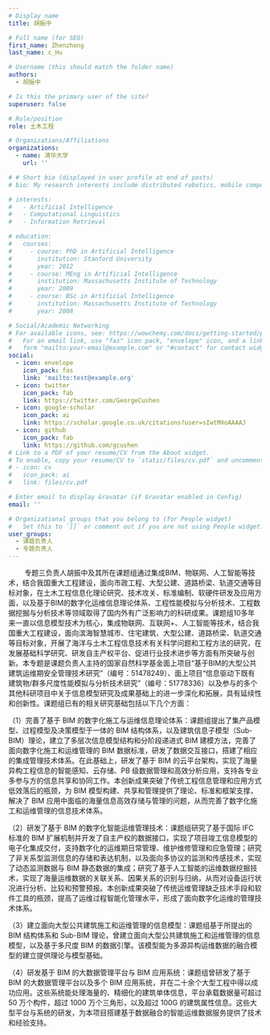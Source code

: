 ```yaml
---
# Display name
title: 胡振中

# Full name (for SEO)
first_name: Zhenzhong
last_name: c_Hu

# Username (this should match the folder name)
authors:
  - 胡振中

# Is this the primary user of the site?
superuser: false

# Role/position
role: 土木工程

# Organizations/Affiliations
organizations:
  - name: 清华大学
    url: ''

# # Short bio (displayed in user profile at end of posts)
# bio: My research interests include distributed robotics, mobile computing and programmable matter.

# interests:
#   - Artificial Intelligence
#   - Computational Linguistics
#   - Information Retrieval

# education:
#   courses:
#     - course: PhD in Artificial Intelligence
#       institution: Stanford University
#       year: 2012
#     - course: MEng in Artificial Intelligence
#       institution: Massachusetts Institute of Technology
#       year: 2009
#     - course: BSc in Artificial Intelligence
#       institution: Massachusetts Institute of Technology
#       year: 2008

# Social/Academic Networking
# For available icons, see: https://wowchemy.com/docs/getting-started/page-builder/#icons
#   For an email link, use "fas" icon pack, "envelope" icon, and a link in the
#   form "mailto:your-email@example.com" or "#contact" for contact widget.
social:
  - icon: envelope
    icon_pack: fas
    link: 'mailto:test@example.org'
  - icon: twitter
    icon_pack: fab
    link: https://twitter.com/GeorgeCushen
  - icon: google-scholar
    icon_pack: ai
    link: https://scholar.google.co.uk/citations?user=sIwtMXoAAAAJ
  - icon: github
    icon_pack: fab
    link: https://github.com/gcushen
# Link to a PDF of your resume/CV from the About widget.
# To enable, copy your resume/CV to `static/files/cv.pdf` and uncomment the lines below.
# - icon: cv
#   icon_pack: ai
#   link: files/cv.pdf

# Enter email to display Gravatar (if Gravatar enabled in Config)
email: ''

# Organizational groups that you belong to (for People widget)
#   Set this to `[]` or comment out if you are not using People widget.
user_groups:
  - 课题负责人
  - 专题负责人
---
```


&emsp;&emsp; 专题三负责人胡振中及其所在课题组通过集成BIM、物联网、人工智能等技术，结合我国重大工程建设，面向市政工程、大型公建、道路桥梁、轨道交通等目标对象，在土木工程信息化理论研究、技术攻关、标准编制、软硬件研发及应用方面，以及基于BIM的数字化运维信息理论体系、工程性能模拟与分析技术、工程数据挖掘与分析技术等领域取得了国内外有广泛影响力的科研成果。课题组10多年来一直以信息模型技术为核心，集成物联网、互联网+、人工智能等技术，结合我国重大工程建设，面向滨海智慧城市、住宅建筑、大型公建、道路桥梁、轨道交通等目标对象，开展了海洋与土木工程信息技术有关科学问题和工程方法的研究，在发展基础科学研究、研发自主产权平台、促进行业技术进步等方面有所突破与创新。本专题是课题负责人主持的国家自然科学基金面上项目“基于BIM的大型公共建筑运维期安全管理技术研究”（编号：51478249）、面上项目“信息驱动下既有建筑物/群多尺度性能模拟与分析技术研究”（编号：51778336）以及参与的多个其他科研项目中关于信息模型研究及成果基础上的进一步深化和拓展，具有延续性和创新性。课题组已有的相关研究基础包括以下几个方面：

（1）完善了基于 BIM 的数字化施工与运维信息理论体系：课题组提出了集产品模型、过程模型及决策模型于一体的 BIM 结构体系，以及建筑信息子模型（Sub-BIM）理论，建立了多层次信息模型结构和分阶段递进式 BIM 建模方法，完善了面向数字化施工和运维管理的 BIM 数据标准，研发了数据交互接口，搭建了相应的集成管理技术体系。在此基础上，研发了基于 BIM 的云平台架构，实现了海量异构工程信息的智能感知、云存储、PB 级数据管理和高效分析应用，支持各专业多参与方的信息共享和协同工作。本创新成果突破了传统工程信息管理和应用方式低效落后的瓶颈，为 BIM 模型构建、共享和管理提供了理论、标准和框架支撑，解决了 BIM 应用中面临的海量信息高效存储与管理的问题，从而完善了数字化施工和运维管理的信息技术体系。

（2）研发了基于 BIM 的数字化智能运维管理技术：课题组研究了基于国际 IFC 标准的 BIM 扩展机制并开发了自主产权的数据接口，实现了项目竣工信息模型的电子化集成交付，支持数字化的运维期日常管理、维护维修管理和应急管理；研究了非关系型监测信息的存储和表达机制，以及面向多协议的监测和传感技术，实现了动态监测数据与 BIM 静态数据的集成；研究了基于人工智能的运维数据挖掘技术，实现了海量运维数据的关联关系、因果关系的识别与归纳，从而对设备运行状况进行分析、比较和预警预报。本创新成果突破了传统运维管理缺乏技术手段和软件工具的瓶颈，提高了运维过程智能化管理水平，形成了面向数字化运维的管理技术体系。

（3）建立面向大型公共建筑施工和运维管理的信息模型：课题组基于所提出的 BIM 结构体系和 Sub-BIM 理论，曾建立面向大型公共建筑施工和运维管理的信息模型，以及基于多尺度 BIM 的数据引擎。该模型能为多源异构运维数据的融合模型的建立提供理论与模型基础。

（4）研发基于 BIM 的大数据管理平台与 BIM 应用系统：课题组曾研发了基于 BIM 的大数据管理平台以及多个 BIM 应用系统，并在二十余个大型工程中得以成功应用。这些系统能处理海量的、精细化的建筑单体信息，平台承载数据量可超过 50 万个构件，超过 1000 万个三角形，以及超过 100G 的建筑属性信息。这些大型平台与系统的研发，为本项目搭建基于数据融合的智能运维数据服务提供了技术和经验支持。

